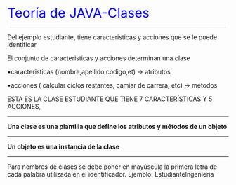 <span style="color:blue; font-size:30px;">Teoría de JAVA-Clases</span>
____________________________________________________________________

Del ejemplo estudiante, tiene caracteristicas y acciones que se le puede identificar

El conjunto de caracteristicas y acciones  determinan una clase

•caracteristicas (nombre,apellido,codigo,et)                   -> atributos

•acciones ( calcular ciclos restantes, camiar de carrera, etc) -> métodos

ESTA ES LA CLASE ESTUDIANTE QUE TIENE 7 CARACTERÍSTICAS Y 5 ACCIONES, 

----------------------------------------------------------------------------

**Una clase es una plantilla que define los atributos y métodos de un objeto**

----------------------------------------------------------------------------

**Un objeto es una instancia de la clase**

----------------------------------------------------------------------------

Para nombres de clases se debe poner en mayúscula la primera letra de cada palabra utilizada en el identificador. 
Ejemplo:
EstudianteIngenieria



